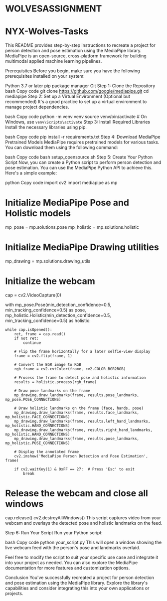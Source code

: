 # WOLVESASSIGNMENT
# NYX-Wolves-Tasks
This README provides step-by-step instructions to recreate a project for person detection and pose estimation using the MediaPipe library. MediaPipe is an open-source, cross-platform framework for building multimodal applied machine learning pipelines.

Prerequisites
Before you begin, make sure you have the following prerequisites installed on your system:

Python 3.7 or later
pip package manager
Git
Step 1: Clone the Repository
bash
Copy code
git clone https://github.com/google/mediapipe.git
cd mediapipe
Step 2: Set up a Virtual Environment (Optional but recommended)
It's a good practice to set up a virtual environment to manage project dependencies.

bash
Copy code
python -m venv venv
source venv/bin/activate  # On Windows, use `venv\Scripts\activate`
Step 3: Install Required Libraries
Install the necessary libraries using pip.

bash
Copy code
pip install -r requirements.txt
Step 4: Download MediaPipe Pretrained Models
MediaPipe requires pretrained models for various tasks. You can download them using the following command:

bash
Copy code
bash setup_opensource.sh
Step 5: Create Your Python Script
Now, you can create a Python script to perform person detection and pose estimation. You can use the MediaPipe Python API to achieve this. Here's a simple example:

python
Copy code
import cv2
import mediapipe as mp

# Initialize MediaPipe Pose and Holistic models
mp_pose = mp.solutions.pose
mp_holistic = mp.solutions.holistic

# Initialize MediaPipe Drawing utilities
mp_drawing = mp.solutions.drawing_utils

# Initialize the webcam
cap = cv2.VideoCapture(0)

with mp_pose.Pose(min_detection_confidence=0.5, min_tracking_confidence=0.5) as pose, \
     mp_holistic.Holistic(min_detection_confidence=0.5, min_tracking_confidence=0.5) as holistic:

    while cap.isOpened():
        ret, frame = cap.read()
        if not ret:
            continue

        # Flip the frame horizontally for a later selfie-view display
        frame = cv2.flip(frame, 1)

        # Convert the BGR image to RGB
        rgb_frame = cv2.cvtColor(frame, cv2.COLOR_BGR2RGB)

        # Process the frame to detect pose and holistic information
        results = holistic.process(rgb_frame)

        # Draw pose landmarks on the frame
        mp_drawing.draw_landmarks(frame, results.pose_landmarks, mp_pose.POSE_CONNECTIONS)

        # Draw holistic landmarks on the frame (face, hands, pose)
        mp_drawing.draw_landmarks(frame, results.face_landmarks, mp_holistic.FACE_CONNECTIONS)
        mp_drawing.draw_landmarks(frame, results.left_hand_landmarks, mp_holistic.HAND_CONNECTIONS)
        mp_drawing.draw_landmarks(frame, results.right_hand_landmarks, mp_holistic.HAND_CONNECTIONS)
        mp_drawing.draw_landmarks(frame, results.pose_landmarks, mp_holistic.POSE_CONNECTIONS)

        # Display the annotated frame
        cv2.imshow('MediaPipe Person Detection and Pose Estimation', frame)

        if cv2.waitKey(1) & 0xFF == 27:  # Press 'Esc' to exit
            break

# Release the webcam and close all windows
cap.release()
cv2.destroyAllWindows()
This script captures video from your webcam and overlays the detected pose and holistic landmarks on the feed.

Step 6: Run Your Script
Run your Python script:

bash
Copy code
python your_script.py
This will open a window showing the live webcam feed with the person's pose and landmarks overlaid.

Feel free to modify the script to suit your specific use case and integrate it into your project as needed. You can also explore the MediaPipe documentation for more features and customization options.

Conclusion
You've successfully recreated a project for person detection and pose estimation using the MediaPipe library. Explore the library's capabilities and consider integrating this into your own applications or projects.
